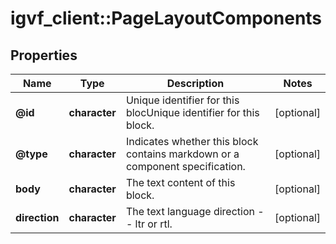 # igvf_client::PageLayoutComponents


## Properties
Name | Type | Description | Notes
------------ | ------------- | ------------- | -------------
**@id** | **character** | Unique identifier for this blocUnique identifier for this block. | [optional] 
**@type** | **character** | Indicates whether this block contains markdown or a component specification. | [optional] 
**body** | **character** | The text content of this block. | [optional] 
**direction** | **character** | The text language direction -- ltr or rtl. | [optional] 


